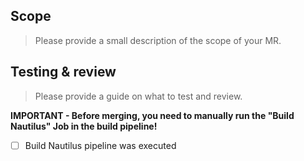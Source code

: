 ## Scope
> Please provide a small description of the scope of your MR.


## Testing & review
> Please provide a guide on what to test and review. 


**IMPORTANT - Before merging, you need to manually run the "Build Nautilus" Job in the build pipeline!**
- [ ] Build Nautilus pipeline was executed
